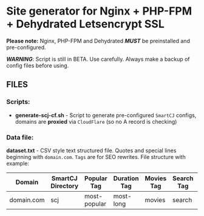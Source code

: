# Site generator for Nginx + PHP-FPM + Dehydrated Letsencrypt SSL

**Please note:** Nginx, PHP-FPM and Dehydrated ***MUST*** be preinstalled and pre-configured.

***WARNING***: Script is still in BETA. Use carefully. Always make a backup of config files before using.

## FILES
### Scripts:
* **generate-scj-cf.sh** - Script to generate pre-configured `SmartCJ` configs, domains are **proxied** via `CloudFlare` (so no A record is checking)

### Data file:
**dataset.txt** - CSV style text structured file. Quotes and special lines beginning with `domain.com`.
`Tags` are for SEO rewrites. File structure with example:

Domain|SmartCJ Directory|Popular Tag|Duration Tag|Movies Tag|Search Tag|Categories Tag
------|-----------------|-----------|------------|----------|----------|--------------
domain.com|scj|most-popular|most-long|movies|search|categories


